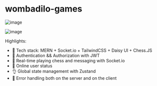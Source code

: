 # wombadilo-games

![image](https://github.com/user-attachments/assets/af610efb-46dd-40f7-8917-723faa931d67)

![image](https://github.com/user-attachments/assets/57e51aad-07af-43a5-a210-956ad1165387)

Highlights:

- 🌟 Tech stack: MERN + Socket.io + TailwindCSS + Daisy UI + Chess.JS
- 🎃 Authentication && Authorization with JWT
- 👾 Real-time playing chess and messaging with Socket.io
- 🚀 Online user status
- 👌 Global state management with Zustand
- 🐞 Error handling both on the server and on the client
